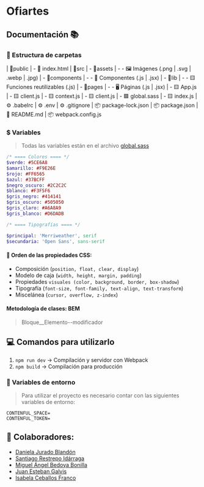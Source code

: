 # Ofiartes

## Documentación 📚

### 📂 Estructura de carpetas
| 📁public
|	- 📙 index.html
| 📁src
|	- 📁assets
|	-	- 🖼 Imágenes (.png | .svg | .webp | .jpg)
|	- 📁components
|	-	- 🧩 Componentes (.js | .jsx)
|	- 📁lib
|	-	- 🟨 Funciones reutilizables (.js)
|	- 📁pages
|	-	- 🖥 Páginas (.js | .jsx)
|	- 🟨 App.js
|	- 🟨 client.js
|	- 🟨 context.js
|	- 🟨 client.js
|	- 🟪 global.sass
|	- 🟨 index.js
| ⚙ .babelrc
| ⚙ .env
| ⚙ .gitignore
| 📦 package-lock.json
| 📦 package.json
| 📄 README.md
| 📦 webpack.config.js

### $ Variables
> Todas las variables están en el archivo [global.sass](https://github.com/JuanesGalvis/Ofiartes/blob/master/src/global.sass "global.sass")

````sass
/* ==== Colores ==== */  
$verde: #5CE6A8
$amarillo: #F9E26E
$rojo: #FF6565
$azul: #37BCFF
$negro_oscuro: #2C2C2C
$blanco: #F3F5F6
$gris_negro: #414141
$gris_oscuro: #505050
$gris_claro: #A6A8A9
$gris_blanco: #D6DADB

/* ==== Tipografías ==== */

$principal: 'Merriweather', serif
$secundaria: 'Open Sans', sans-serif
````
#### 📘 Orden de las propiedades CSS:
- Composición (`position, float, clear, display`)
- Modelo de caja (`width, height, margin, padding`)
- Propiedades `visuales (color, background, border, box-shadow`)
- Tipografía (`font-size, font-family, text-align, text-transform`)
- Miscelánea (`cursor, overflow, z-index`)

#### Metodología de clases: BEM
> Bloque__Elemento--modificador

## 💻 Comandos para utilizarlo
1. `npm run dev` -> Compilación y servidor con Webpack
2. `npm build` -> Compilación para producción

### 🔐 Variables de entorno
> Para utilizar el proyecto es necesario contar con las siguientes variables de entorno:

````env
CONTENFUL_SPACE=
CONTENFUL_TOKEN=
````

## 👥 Colaboradores:
- [Daniela Jurado Blandón](https://github.com/dionej11 "Daniela Jurado Blandón")
- [Santiago Restrepo Idárraga](https://github.com/Santiago-Restrepo "Santiago Restrepo Idárraga")
- [Miguel Ángel Bedoya Bonilla](https://github.com/MiguelABoni "Miguel Ángel Bedoya Bonilla")
- [Juan Esteban Galvis](https://github.com/JuanesGalvis "Juan Esteban Galvis")
- [Isabela Ceballos Franco](https://github.com/IsabelaCeballos "Isabela Ceballos Franco")